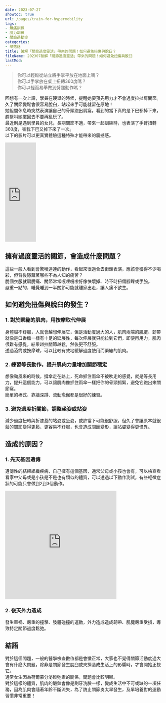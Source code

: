 ```yaml
---
date: 2023-07-27
showtoc: true
url: /pages/train-for-hypermobility
tags:
- 無痛訓練
- 肌力訓練
- 關節過動症
categories:
- 部落格
title: 破解「關節過度靈活」帶來的問題！如何避免扭傷與脫臼？
fileName: 202307破解「關節過度靈活」帶來的問題！如何避免扭傷與脫臼
lastMod: 
---
```

>你可以輕鬆從站立將手掌平放在地面上嗎？   
>你可以手掌放在桌上扭轉360度嗎？  
>你可以輕而易舉做到劈腿動作嗎？  

回想有一次上課，學員在硬舉的時候，提醒她要預先用力才不會過度拉扯肩關節。久了關節變鬆會很容易脫臼，站起來手可能就留在原地！    
她組間休息時突然表演讓自己的骨頭跑出肩窩，看到的當下真的是下巴都掉下來，趕緊叫她擺回去不要再亂玩了。    
最近則是遇到學員的女兒，長期關節不適，帶來一起訓練時，也表演了手臂扭轉360度，害我下巴又掉下來了一次。    
以下的影片可以更真實體驗這種特殊才能帶來的震撼感。

<iframe width="100" height="320" src="https://www.youtube.com/embed/SvUt182PK24?start=10" title="Hypermobility" frameborder="0" allow="accelerometer; autoplay; clipboard-write; encrypted-media; gyroscope; picture-in-picture; web-share" allowfullscreen></iframe>

## 擁有過度靈活的關節，會造成什麼問題？

這些一般人看到會驚嘆連連的動作，看起來很適合去街頭表演，應該會獲得不少喝彩，但背後隱藏著哪些不為人知的痛苦？    
脫個衣服就肩膀痛、關節常常嘎哩嘎啦好像快壞掉、時不時扭傷腳踝或手腕。    
嚴重一點的，睡覺睡到一半關節可能就離家出走，讓人痛不欲生。

## 如何避免扭傷與脫臼的發生？

### 1. 對於緊繃的肌肉，用按摩取代伸展

身體越不舒服，人就會越想伸展它，但是活動度過大的人，肌肉兩端的肌腱、韌帶就像是口香糖一樣有十足的延展性，每次伸展就只能拉到它們，即便再用力，肌肉很難有感覺，結果越拉關節越鬆，然後更不舒服。    
透過滾筒或按摩球，可以比較有效地緩解過度使用而緊繃的肌肉。

### 2. 練習等長動作，提升肌肉力量增加關節穩定

想像颱風來的時候，撐傘走在路上，死命抓住雨傘不被吹走的感覺，就是等長用力，提升這個能力，可以讓肌肉像抓住雨傘一樣把你的骨頭抓緊，避免它跑出來關節窩。  
簡單的棒式、靠牆深蹲、流動瑜伽都是很好的練習。

### 3. 避免過度折關節，調整坐姿或站姿

減少過度扭轉與折膝蓋的站姿或坐姿，或許當下可能很舒服，但久了會讓原本就很鬆的關節變得更鬆、更容易不舒服，也會造成關節變形，讓站姿變得更怪異。

## 造成的原因？

### 1. 先天基因遺傳

遺傳性的結締組織疾病，自己擁有這個基因，通常父母或小孩也會有，可以檢查看看家中父母或是小孩是不是也有類似的體質，可以透過以下動作測試，有些輕微症狀的可能只會做到2到3個動作。

<iframe width="360" height="350" src="https://www.youtube-nocookie.com/embed/rmrjZKskW70?start=8" title="YouTube video player" frameborder="0" allow="accelerometer; autoplay; clipboard-write; encrypted-media; gyroscope; picture-in-picture; web-share" allowfullscreen></iframe>

### 2. 後天外力造成

發生車禍、嚴重的撞擊、肢體碰撞的運動，外力造成造成韌帶、肌腱嚴重受損，導致特定關節過度鬆弛。

## 結語

對於這個問題，一般的醫學檢查數值都是會蠻正常，大家也不覺得關節活動度過大會有什麼大問題，除非是關節發生脫臼或夾擠造成生活上的影響時，才會開始正視它。  
通常女生因為荷爾蒙分泌鬆弛素的關係，問題會比較明顯。  
對於這樣的體質，肌肉的鍛鍊會像是刷牙洗臉一樣，變成生活中不可或缺的一項任務，因為肌肉會隨著年齡不斷流失，為了防止關節炎太早發生，及早培養對的運動習慣非常重要！
